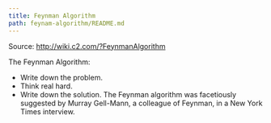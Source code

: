 ```yaml
---
title: Feynman Algorithm
path: feynam-algorithm/README.md
---
```


Source: <http://wiki.c2.com/?FeynmanAlgorithm>

The Feynman Algorithm:
- Write down the problem.
- Think real hard.
- Write down the solution.
The Feynman algorithm was facetiously suggested by Murray Gell-Mann, a colleague of Feynman, in a New York Times interview.
